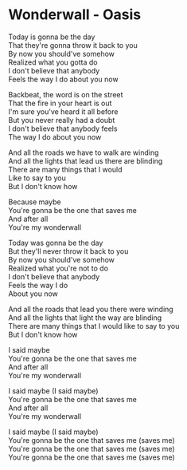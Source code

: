 # Wonderwall - Oasis

Today is gonna be the day\
That they're gonna throw it back to you\
By now you should've somehow\
Realized what you gotta do\
I don't believe that anybody\
Feels the way I do about you now

Backbeat, the word is on the street\
That the fire in your heart is out\
I'm sure you've heard it all before\
But you never really had a doubt\
I don't believe that anybody feels\
The way I do about you now

And all the roads we have to walk are winding\
And all the lights that lead us there are blinding\
There are many things that I would\
Like to say to you\
But I don't know how

Because maybe\
You're gonna be the one that saves me\
And after all\
You're my wonderwall

Today was gonna be the day\
But they'll never throw it back to you\
By now you should've somehow\
Realized what you're not to do\
I don't believe that anybody\
Feels the way I do\
About you now

And all the roads that lead you there were winding\
And all the lights that light the way are blinding\
There are many things that I would like to say to you\
But I don't know how

I said maybe\
You're gonna be the one that saves me\
And after all\
You're my wonderwall

I said maybe (I said maybe)\
You're gonna be the one that saves me\
And after all\
You're my wonderwall

I said maybe (I said maybe)\
You're gonna be the one that saves me (saves me)\
You're gonna be the one that saves me (saves me)\
You're gonna be the one that saves me (saves me)
